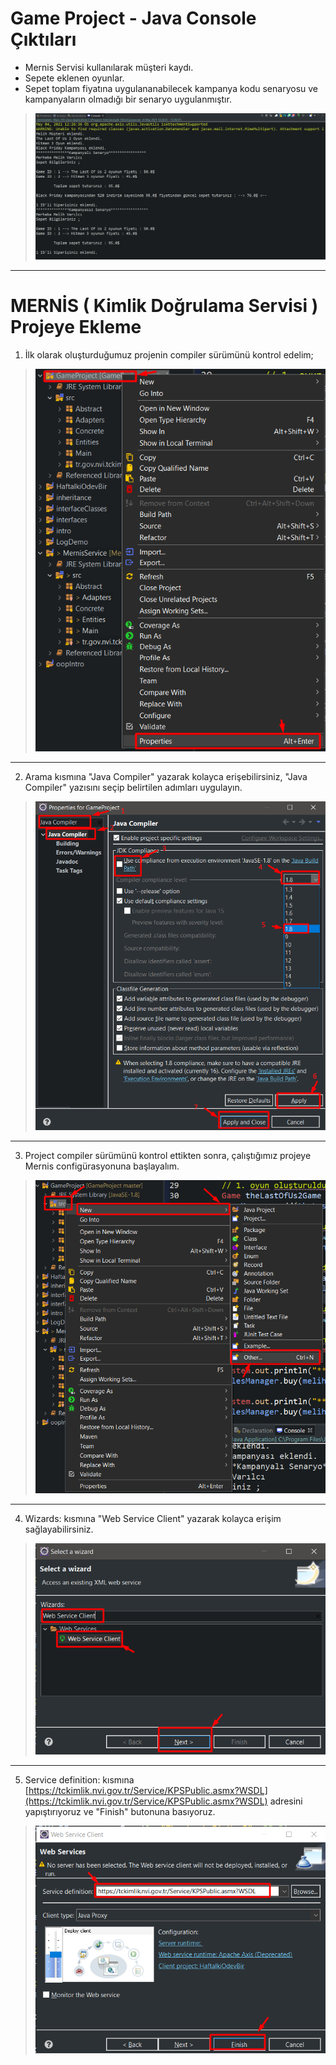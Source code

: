 # Game Project - Java Console Çıktıları

- Mernis Servisi kullanılarak müşteri kaydı.
- Sepete eklenen oyunlar.
- Sepet toplam fiyatına uygulananabilecek kampanya kodu senaryosu ve kampanyaların olmadığı bir senaryo uygulanmıştır.

><img src="images/1.png">

* * *

# **MERNİS** ( Kimlik Doğrulama Servisi ) Projeye Ekleme

1. İlk olarak oluşturduğumuz projenin compiler sürümünü kontrol edelim;
><img src="images/2.png">

* * *

2. Arama kısmına "Java Compiler" yazarak kolayca erişebilirsiniz, "Java Compiler" yazısını seçip belirtilen adımları uygulayın.
><img src="images/3.png">

* * *

3. Project compiler sürümünü kontrol ettikten sonra, çalıştığımız projeye Mernis configürasyonuna başlayalım.
><img src="images/4.png">

* * *

4. Wizards: kısmına "Web Service Client" yazarak kolayca erişim sağlayabilirsiniz.
><img src="images/5.png">

* * *

5. Service definition: kısmına [https://tckimlik.nvi.gov.tr/Service/KPSPublic.asmx?WSDL](https://tckimlik.nvi.gov.tr/Service/KPSPublic.asmx?WSDL) adresini yapıştırıyoruz ve "Finish" butonuna basıyoruz.
><img src="images/6.png">